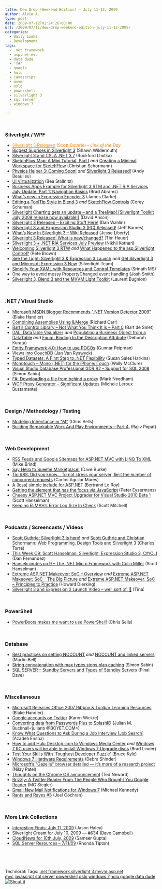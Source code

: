 ```yaml
---
title: Dew Drop (Weekend Edition) – July 11-12, 2009
author: Alvin A.
type: post
date: 2009-07-12T01:24:26+00:00
url: /2009/07/11/dew-drop-weekend-edition-july-11-12-2009/
categories:
  - Daily Links
  - Development
tags:
  - .net framework
  - asp.net mvc
  - data dude
  - 'f#'
  - google
  - hulu
  - javascript
  - mvvm
  - oslo
  - powershell
  - silverlight 3
  - sql server
  - windows 7

---
```

&#160;

### Silverlight / WPF

  * [<font color="#ff8000">Silverlight 3 Released</font>][1] <font color="#ff8000">(Scott Guthrie) <em>– Link of the Day</em></font>
  * [Biggest Suprises in Silverlight 3][2] (Shawn Wildermuth)
  * [Silverlight 3 and CSLA .NET 3.7][3] (Rockford Lhotka)
  * [SketchFlow Map: A Mini Tutorial, Part I][4] _and_&#160;[Creating a Minimal Workspace for SketchFlow][5] (Christian Schormann)
  * [Physics Helper 3: Coming Soon!][6] _and_&#160;[Silverlight 3 Released!][7] (Andy Beaulieu)
  * [UI Virtualization][8] (Bea Stollnitz)
  * [Business Apps Example for Silverlight 3 RTM and .NET RIA Services July Update: Part 1: Navigation Basics][9] (Brad Abrams)
  * [What’s new in Expression Encoder 3][10] (James Clarke)
  * [Editing a ToolTip Style in Blend 3][11] _and_&#160;[SketchFlow Controls][12] (Corey Schuman)
  * [Silverlight Charting gets an update &#8211; and a TreeMap! [Silverlight Toolkit July 2009 release now available!]][13] (David Anson)
  * [Silverlight 3 Released – Exciting Stuff Here!][14] (Dan Wahlin)
  * [Silverlight 3 and Expression Studio 3 (RC) Released!][15] (Jeff Barnes)
  * [What’s New In Silverlight 3 – Wiki Released][16] (Jesse Liberty)
  * [Silverlight 3 Released! What is new/changed?][17] (Tim Heuer)
  * [Silverlight 3 + .NET RIA Services July Preview][18] (Nikhil Kothari)
  * [Welcoming Silverlight 3 RTW][19] _and_&#160;[What Happened to the asp:Silverlight Control?][20] (Pete Brown)
  * [See the Light: Silverlight 3 & Expression 3 Launch][21] _and_&#160;[Get Silverlight 3 and Microsoft Expression 3 Now][22] (Silverlight Team)
  * [Simplify Your XAML with Resources and Control Templates][23] (Srinath MS)
  * [One way to avoid messy PropertyChanged event handling][24] (Josh Smith)
  * [Silverlight 3, Blend 3 and the MVVM Light Toolkit][25] (Laurent Bugnion)

&#160;

### .NET / Visual Studio

  * [Microsoft MSDN Blogger Recommends ".NET Version Detector 2009"][26] (Blake Handler)
  * [Combining Assemblies Using ILMerge][27] (Richard Carr)
  * [Bart’s Control Library – Not What You Think It Is – Part 0][28] (Bart de Smet)
  * [DAL: DataTable Visualizer][29] _and_&#160;[Populating a Business Object from a DataTable][30] _and_&#160;[Enum: Binding to the Description Attribute][31] (Deborah Kurata)
  * [Entity Framework 4.0: How to use POCOs][32] (Gunnar Peipman)
  * [Views into CouchDB][33] (Jan Van Ryswyck)
  * [Typed Datasets: A First Step to .NET Flexibility][34] (Susan Sales Harkins)
  * [Monotouch &#8211; Mono (.NET) for the iPhone/iTouch][35] (Wally McClure)
  * [Visual Studio Database Professional GDR R2 &#8211; Support for SQL 2008][36] (Simon Sabin)
  * [F#: Downloading a file from behind a proxy][37] (Mark Needham)
  * [WCF Proxy Generator &#8211; Significant Updates][38] (Michele Leroux Bustamante)

&#160;

### Design / Methodology / Testing

  * [Modeling Inheritance in "M"][39] (Chris Sells)
  * [Building Remarkable Work And Play Environments &#8211; Part 4.][40] (Rajiv Popat)

&#160;

### Web Development

  * [RSS Feeds and Google Sitemaps for ASP.NET MVC with LINQ To XML][41] (Mike Brind)
  * [Say Hello to Sueetie Marketplace!][42] (Dave Burke)
  * [Tip #88: Did you know… To not stress your server, limit the number of concurrent requests][43] (Carlos Aguilar Mares)
  * [A (less) simple include for ASP.NET][44] (Bertrand Le Roy)
  * [Getting the element that has the focus via JavaScript][45] (Peter Eysermans)
  * [Cheesy ASP.NET MVC Project Upgrader for Visual Studio 2010 Beta 1][46] (Scott Hanselman)
  * [Keeping ELMAH&#8217;s Error Log Size In Check][47] (Scott Mitchell)

&#160;

### Podcasts / Screencasts / Videos

  * [Scott Guthrie: Silverlight 3 is here!][48] _and_&#160;[Scott Guthrie and Christian Schormann: Web Programming, Design Tools and Silverlight 3][49] (Charles Torre)
  * [This Week C9: Scott Hanselman, Silverlight, Expression Studio 3, C#/CLI][50] (Dan Fernandez)
  * [Hanselminutes on 9 &#8211; The .NET Micro Framework with Colin Miller][51] (Scott Hanselman)
  * [Extreme ASP.NET Makeover: SoC &#8211; Overview][52] _and_&#160;[Extreme ASP.NET Makeover: SoC &#8211; The Big Picture][53] _and_&#160;[Extreme ASP.NET Makeover: SoC &#8211; Principles to Practice][54] (Howard Dierking)
  * [Silverlight 3 and Expression 3 Launch Video &#8211; well sort of. 🙂][55] (Tina)

&#160;

### PowerShell

  * [PowerBoots makes me want to use PowerShell!][56] (Chris Sells)

&#160;

### Database

  * [Best practices on setting NOCOUNT][57] _and_&#160;[NOCOUNT and linked servers][58] (Martin Bell)
  * [String concatenation with max types stops plan caching][59] (Simon Sabin)
  * [SQL SERVER – Standby Servers and Types of Standby Servers][60] (Pinal Dave)

&#160;

### Miscellaneous

  * [Microsoft Releases Office 2007 Ribbon & Toolbar Learning Resources][61] (Blake Handler)
  * [Google accounts on Twitter][62] (Karen Wickre)
  * [Converting data from Passwords Plus to SplashID][63] (Julian M. Bucknall<julianb @BOYET.COM>)
  * [Know What Questions to Ask During a Job Interview [Job Search]][64] (Azadeh Ensha)
  * [How to add Hulu Desktop icon to Windows Media Center][65] _and_&#160;[Windows 7 RC users will be able to install Windows 7 Upgrade discs][66] (Brad Linder)
  * [Test Your Skills With ‘Toughest Developer Puzzle’][67] (Bruce Kyle)
  * [Windows 7 Hardware Requirements][68] (Debra Shinder)
  * [Microsoft&#8217;s "Gazelle" browser detailed &#8212; it&#8217;s more of a research project][69] (Nilay Patel)
  * [Thoughts on the Chrome OS announcement][70] (Ted Neward)
  * [Brizzly: A Twitter Reader From The People Who Brought You Google Reader][71] (MG Siegler)
  * [Gmail New Mail Notifications for Windows 7][72] (Michael Kennedy)
  * [Rants and Raves #3][73] (Joel Cochran)

&#160;

### More Link Collections

  * [Interesting Finds: July 11, 2009][74] (Jason Haley)
  * [Silverlight Cream for July 10, 2009 &#8212; #634][75] (Dave Campbell)
  * [CloudNews for 10th July, 2009][76] (Sameer Gupta)
  * [SQL Server Resources – 7/11/09][77] (Rhonda Tipton)

&#160;

<div style="padding-bottom: 0px; margin: 0px; padding-left: 0px; padding-right: 0px; display: inline; float: none; padding-top: 0px" id="scid:C16BAC14-9A3D-4c50-9394-FBFEF7A93539:d9135d3d-ff3e-4408-80ae-aa0f71bcad69" class="wlWriterSmartContent">
  <!--dotnetkickit-->
</div>

&#160;

<div style="padding-bottom: 0px; margin: 0px; padding-left: 0px; padding-right: 0px; display: inline; float: none; padding-top: 0px" id="scid:0767317B-992E-4b12-91E0-4F059A8CECA8:5fed754e-0b17-40fc-b2ef-5c3993b8d961" class="wlWriterSmartContent">
  Technorati Tags: <a href="http://technorati.com/tags/.net+framework" rel="tag">.net framework</a>,<a href="http://technorati.com/tags/silverlight+3" rel="tag">silverlight 3</a>,<a href="http://technorati.com/tags/mvvm" rel="tag">mvvm</a>,<a href="http://technorati.com/tags/asp.net+mvc" rel="tag">asp.net mvc</a>,<a href="http://technorati.com/tags/javascript" rel="tag">javascript</a>,<a href="http://technorati.com/tags/sql+server" rel="tag">sql server</a>,<a href="http://technorati.com/tags/powershell" rel="tag">powershell</a>,<a href="http://technorati.com/tags/oslo" rel="tag">oslo</a>,<a href="http://technorati.com/tags/windows+7" rel="tag">windows 7</a>,<a href="http://technorati.com/tags/hulu" rel="tag">hulu</a>,<a href="http://technorati.com/tags/google" rel="tag">google</a>,<a href="http://technorati.com/tags/data+dude" rel="tag">data dude</a>
</div>

<div class="wlWriterHeaderFooter" style="margin:0px; padding:0px 0px 0px 0px;">
  <div class="shoutIt">
    <a rev="vote-for" href="http://dotnetshoutout.com/Submit?url=http%3a%2f%2fwww.alvinashcraft.com%2f2009%2f07%2f11%2fdew-drop-weekend-edition-july-11-12-2009%2f&title=Dew+Drop+(Weekend+Edition)+-+July+11-12%2c+2009"><img decoding="async" alt="Shout it" src="http://dotnetshoutout.com/image.axd?url=https://morningdew-bpc6g3a0fgaxdxcu.eastus2-01.azurewebsites.net/2009/07/11/dew-drop-weekend-edition-july-11-12-2009/" style="border:0px" /></a>
  </div>
</div>

 [1]: http://weblogs.asp.net/scottgu/archive/2009/07/10/silverlight-3-released.aspx
 [2]: http://wildermuth.com/2009/07/10/Biggest_Suprises_in_Silverlight_3
 [3]: http://www.lhotka.net/weblog/Silverlight3AndCSLANET37.aspx
 [4]: http://electricbeach.org/?p=302
 [5]: http://electricbeach.org/?p=238
 [6]: http://www.andybeaulieu.com/Default.aspx?tabid=67&EntryID=162
 [7]: http://www.andybeaulieu.com/Default.aspx?tabid=67&EntryID=164
 [8]: http://bea.stollnitz.com/blog/?p=338
 [9]: http://blogs.msdn.com/brada/archive/2009/07/10/amazing-business-apps-example-updated-for-silverlight-3-rtm-and-net-ria-services-july-update.aspx
 [10]: http://blogs.msdn.com/expressionencoder/archive/2009/07/10/9828866.aspx
 [11]: http://www.85turns.com/2009/07/10/editing-a-tooltip-style-in-blend-3/
 [12]: http://www.85turns.com/2009/07/10/sketchflow-controls/
 [13]: http://blogs.msdn.com/delay/archive/2009/07/10/silverlight-charting-gets-an-update-and-a-treemap-silverlight-toolkit-july-2009-release-now-available.aspx
 [14]: http://weblogs.asp.net/dwahlin/archive/2009/07/10/silverlight-3-released-exciting-stuff-here.aspx
 [15]: http://feedproxy.google.com/~r/ArchitectureTheHarmonyOfMathematicalPrecision/~3/tLr_EYPjEE4/silverlight-3-and-expression-studio-3-rc-released.aspx
 [16]: http://feedproxy.google.com/~r/JesseLiberty-SilverlightGeek/~3/xHMkTxiQApE/what-s-new-in-silverlight-3-wiki-released.aspx
 [17]: http://feeds.timheuer.com/~r/timheuer/~3/zriKqWbhVjo/silverlight-3-released-what-is-new-and-changed.aspx
 [18]: http://www.nikhilk.net/Silverlight3-RIA-Services-Update.aspx
 [19]: http://feedproxy.google.com/~r/PeteBrown/~3/BedlFNCaph4/Welcoming-Silverlight-3-RTW.aspx
 [20]: http://feedproxy.google.com/~r/PeteBrown/~3/Xr-yYyxENlg/What-Happened-to-the-asp_3A00_Silverlight-Control_3F00_.aspx
 [21]: http://team.silverlight.net/announcements/see-the-light-silverlight-3-amp-expression-3-launch/
 [22]: http://team.silverlight.net/announcements/get-silverlight-3-and-microsoft-expression-3-now/
 [23]: http://www.devx.com/dotnet/Article/42304?trk=DXRSS_DOTNET
 [24]: http://joshsmithonwpf.wordpress.com/2009/07/11/one-way-to-avoid-messy-propertychanged-event-handling/
 [25]: http://feedproxy.google.com/~r/galasoft/~3/9lB-HlroNB4/silverlight-3-blend-3-and-the-mvvm-light-toolkit.aspx
 [26]: http://bhandler.spaces.live.com/Blog/cns!70F64BC910C9F7F3!5712.entry
 [27]: http://feedproxy.google.com/~r/BlackwaspLatestAdditions/~3/pXWxbflTAYY/ILMerge.aspx
 [28]: http://community.bartdesmet.net/blogs/bart/archive/2009/07/11/bart-s-control-library-not-what-you-think-it-is-part-0.aspx
 [29]: http://msmvps.com/blogs/deborahk/archive/2009/07/10/dal-datatable-visualizer.aspx
 [30]: http://msmvps.com/blogs/deborahk/archive/2009/07/10/populating-a-business-object-from-a-datatable.aspx
 [31]: http://msmvps.com/blogs/deborahk/archive/2009/07/10/enum-binding-to-the-description-attribute.aspx
 [32]: http://feedproxy.google.com/~r/gunnarpeipman/~3/v-Aem_jzZcc/entity-framework-4-0-how-to-use-pocos.aspx
 [33]: http://elegantcode.com/2009/07/10/views-into-couchdb/
 [34]: http://www.devx.com/dotnet/Article/42296?trk=DXRSS_DOTNET
 [35]: http://morewally.com/cs/blogs/wallym/archive/2009/07/11/monotouch-mono-net-for-the-iphone-itouch.aspx
 [36]: http://feedproxy.google.com/~r/SimonsSqlServerStuff/~3/W-WE4EaxeG0/Visual-Studio-Database-Professional-GDR-R2---Support-for-SQL-2008.aspx
 [37]: http://feedproxy.google.com/~r/MarkNeedham/~3/UHhoXphe6Nc/
 [38]: http://feedproxy.google.com/~r/dasblonde/~3/XeppOsoh94Q/WCFProxyGeneratorSignificantUpdates.aspx
 [39]: http://www.sellsbrothers.com/news/showTopic.aspx?ixTopic=2294
 [40]: http://www.thousandtyone.com/blog/BuildingRemarkableWorkAndPlayEnvironmentsPart4.aspx
 [41]: http://www.mikesdotnetting.com/Article.aspx?ArticleID=111
 [42]: http://feedproxy.google.com/~r/DaveBurke/~3/4u-eX4AujzI/post.aspx
 [43]: http://blogs.msdn.com/webdevelopertips/archive/2009/07/10/tip-88-did-you-know-to-not-stress-your-server-limit-the-number-of-concurrent-requests.aspx
 [44]: http://weblogs.asp.net/bleroy/archive/2009/07/10/a-less-simple-include-for-asp-net.aspx
 [45]: http://peter.worksontheweb.net/post.aspx?id=197f3a8a-b022-4fd1-94d9-8c78cde2c1a7
 [46]: http://feedproxy.google.com/~r/ScottHanselman/~3/ZeT8yRHNRPw/CheesyASPNETMVCProjectUpgraderForVisualStudio2010Beta1.aspx
 [47]: http://feedproxy.google.com/~r/ScottOnWriting/~3/4iNGWZ2sP3Y/13882.aspx
 [48]: http://channel9.msdn.com/posts/Charles/Scott-Guthrie-Silverlight-3-is-here/
 [49]: http://channel9.msdn.com/posts/Charles/Scott-Guthrie-and-Christian-Schormann-Web-Programming-Design-Tools-and-Silverlight-3/
 [50]: http://channel9.msdn.com/shows/This+Week+On+Channel+9/This-Week-C9-Scott-Hanselman-Silverlight-Expression-Studio-3-CCLI/
 [51]: http://channel9.msdn.com/posts/Glucose/Hanselminutes-on-9-The-NET-Micro-Framework-with-Colin-Miller/
 [52]: http://channel9.msdn.com/posts/howarddierking/Extreme-ASPNET-Makeover-SoC-Overview/
 [53]: http://channel9.msdn.com/posts/howarddierking/Extreme-ASPNET-Makeover-SoC-The-Big-Picture/
 [54]: http://channel9.msdn.com/posts/howarddierking/Extreme-ASPNET-Makeover-SoC-Principles-to-Practice/
 [55]: http://channel9.msdn.com/posts/Tina/Silverlight-3-and-Expression-3-Launch-Video-well-sort-of-/
 [56]: http://www.sellsbrothers.com/news/showTopic.aspx?ixTopic=2295
 [57]: http://sqlblogcasts.com/blogs/martinbell/archive/2009/07/11/Best-practices-on-setting-NOCOUNT.aspx
 [58]: http://sqlblogcasts.com/blogs/martinbell/archive/2009/07/11/NOCOUNT-and-Linked-Servers.aspx
 [59]: http://feedproxy.google.com/~r/SimonsSqlServerStuff/~3/nDUh-PBVPAc/String-concatenation-with-max-types-stops-plan-caching.aspx
 [60]: http://blog.sqlauthority.com/2009/07/11/sql-server-standby-servers-and-types-of-standby-servers/
 [61]: http://bhandler.spaces.live.com/Blog/cns!70F64BC910C9F7F3!5721.entry
 [62]: http://feedproxy.google.com/~r/blogspot/MKuf/~3/NryvumBfEO0/google-accounts-on-twitter.html
 [63]: http://blog.boyet.com/blog/blog/converting-data-from-passwords-plus-to-splashid/
 [64]: http://feeds.gawker.com/~r/lifehacker/full/~3/-iFRX7O6T0c/know-what-questions-to-ask-during-a-job-interview
 [65]: http://www.pheedcontent.com/click.phdo?i=f325c8def70f1352d369a68a0475a546
 [66]: http://www.pheedcontent.com/click.phdo?i=ff250bb73bc724a316f7b520b7739e55
 [67]: http://blogs.msdn.com/usisvde/archive/2009/07/10/test-your-skills-with-toughest-developer-puzzle.aspx
 [68]: http://www.enduserblog.com/2009/07/windows-7-hardware-requirements.html
 [69]: http://www.engadget.com/2009/07/10/microsofts-gazelle-browser-detailed-its-more-of-a-researc/
 [70]: http://blogs.tedneward.com/2009/07/11/Thoughts+On+The+Chrome+OS+Announcement.aspx
 [71]: http://feedproxy.google.com/~r/Techcrunch/~3/y_2NhjJEduQ/
 [72]: http://feedproxy.google.com/~r/MichaelCKennedysWeblog/~3/tXjr9uI9tWE/GmailNewMailNotificationsForWindows7.aspx
 [73]: http://www.developingfor.net/net/rants-and-raves-3.html
 [74]: http://jasonhaley.com/blog/post.aspx?id=e7529f4f-af13-467c-9b85-bd16fb347ef4
 [75]: http://geekswithblogs.net/WynApseTechnicalMusings/archive/2009/07/10/133413.aspx
 [76]: http://feedproxy.google.com/~r/CloudAve/~3/kRUo8LLfm4A/cloudnews-for-10th-july-2009
 [77]: http://rtipton.wordpress.com/2009/07/11/sql-server-resources-71109/